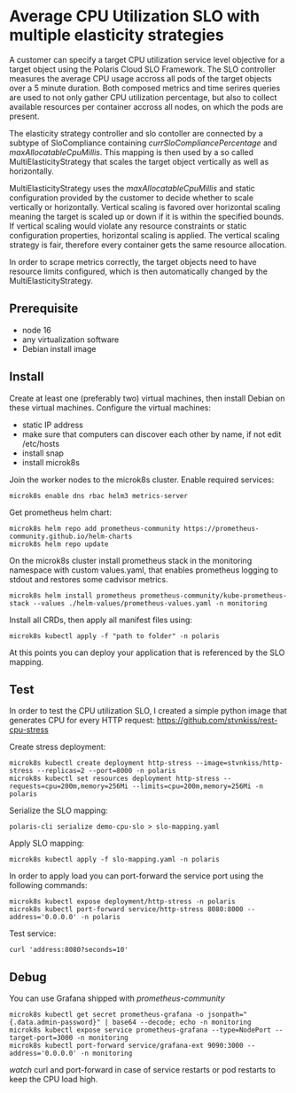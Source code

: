 # Average CPU Utilization SLO with multiple elasticity strategies

A customer can specify a target CPU utilization service level objective for a target object using the Polaris Cloud SLO Framework.
The SLO controller measures the average CPU usage accross all pods of the target objects over a 5 minute duration. Both composed metrics and time serires queries are used to not only gather CPU utilization percentage, but also to collect available resources per container accross all nodes, on which the pods are present.

The elasticity strategy controller and slo contoller are connected by a subtype of SloCompliance containing *currSloCompliancePercentage* and *maxAllocatableCpuMillis*. This mapping is then used by a so called MultiElasticityStrategy that scales the target object vertically as well as horizontally.

MultiElasticityStrategy uses the *maxAllocatableCpuMillis* and static configuration provided by the customer to decide whether to scale vertically or horizontally. Vertical scaling is favored over horizontal scaling meaning the target is scaled up or down if it is within the specified bounds. If vertical scaling would violate any resource constraints or static configuration properties, horizontal scaling is applied. The vertical scaling strategy is fair, therefore every container gets the same resource allocation.

In order to scrape metrics correctly, the target objects need to have resource limits configured, which is then automatically changed by the MultiElasticityStrategy.

## Prerequisite

- node 16
- any virtualization software
- Debian install image

## Install

Create at least one (preferably two) virtual machines, then install Debian on these virtual machines. Configure the virtual machines:

- static IP address
- make sure that computers can discover each other by name, if not edit /etc/hosts
- install snap
- install microk8s

Join the worker nodes to the microk8s cluster.
Enable required services:

    microk8s enable dns rbac helm3 metrics-server

Get prometheus helm chart:

    microk8s helm repo add prometheus-community https://prometheus-community.github.io/helm-charts
    microk8s helm repo update

On the microk8s cluster install prometheus stack in the monitoring namespace with custom values.yaml, that enables prometheus logging to stdout and restores some cadvisor metrics.

    microk8s helm install prometheus prometheus-community/kube-prometheus-stack --values ./helm-values/prometheus-values.yaml -n monitoring

Install all CRDs, then apply all manifest files using:

    microk8s kubectl apply -f "path to folder" -n polaris


At this points you can deploy your application that is referenced by the SLO mapping.

## Test

In order to test the CPU utilization SLO, I created a simple python image that generates CPU for every HTTP request: https://github.com/stvnkiss/rest-cpu-stress

Create stress deployment:

    microk8s kubectl create deployment http-stress --image=stvnkiss/http-stress --replicas=2 --port=8000 -n polaris
    microk8s kubectl set resources deployment http-stress --requests=cpu=200m,memory=256Mi --limits=cpu=200m,memory=256Mi -n polaris

Serialize the SLO mapping:

    polaris-cli serialize demo-cpu-slo > slo-mapping.yaml

Apply SLO mapping:

    microk8s kubectl apply -f slo-mapping.yaml -n polaris

In order to apply load you can port-forward the service port using the following commands:

    microk8s kubectl expose deployment/http-stress -n polaris
    microk8s kubectl port-forward service/http-stress 8080:8000 --address='0.0.0.0' -n polaris

Test service:

    curl 'address:8080?seconds=10'

## Debug

You can use Grafana shipped with *prometheus-community*

    microk8s kubectl get secret prometheus-grafana -o jsonpath="{.data.admin-password}" | base64 --decode; echo -n monitoring
    microk8s kubectl expose service prometheus-grafana --type=NodePort --target-port=3000 -n monitoring
    microk8s kubectl port-forward service/grafana-ext 9090:3000 --address='0.0.0.0' -n monitoring


*watch* curl and port-forward in case of service restarts or pod restarts to keep the CPU load high.
